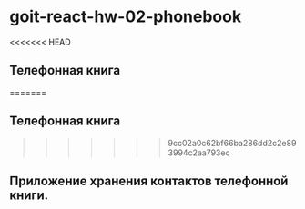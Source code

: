 # goit-react-hw-02-phonebook
<<<<<<< HEAD

## Телефонная книга

=======
## Телефонная книга
>>>>>>> 9cc02a0c62bf66ba286dd2c2e893994c2aa793ec
## Приложение хранения контактов телефонной книги.
